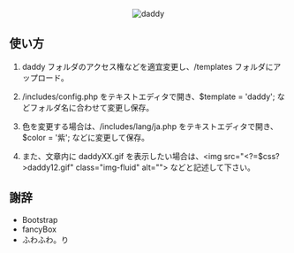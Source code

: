 <p align="center"><img src="https://user-images.githubusercontent.com/25574701/42918462-eb9f3c66-8b48-11e8-946d-4cc77f484400.png" alt="daddy"></p>

## 使い方

1. daddy フォルダのアクセス権などを適宜変更し、/templates フォルダにアップロード。

2. /includes/config.php をテキストエディタで開き、$template = 'daddy'; などフォルダ名に合わせて変更し保存。

3. 色を変更する場合は、/includes/lang/ja.php をテキストエディタで開き、$color = '紫'; などに変更して保存。

4. また、文章内に daddyXX.gif を表示したい場合は、&lt;img src="&lt;?=$css?&gt;daddy12.gif" class="img-fluid" alt=""&gt; などと記述して下さい。

## 謝辞

- Bootstrap
- fancyBox
- ふわふわ。り


